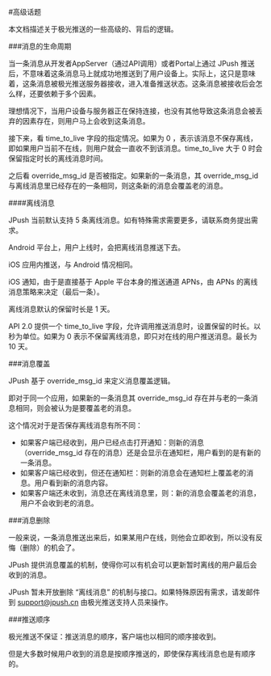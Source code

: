 #高级话题

本文档描述关于极光推送的一些高级的、背后的逻辑。

###消息的生命周期

当一条消息从开发者AppServer（通过API调用）或者Portal上通过 JPush 推送后，不意味着这条消息马上就成功地推送到了用户设备上。实际上，这只是意味着，这条消息被极光推送服务器接收，进入准备推送状态。这条消息被接收后会怎么样，还要依赖于多个因素。

理想情况下，当用户设备与服务器正在保持连接，也没有其他导致这条消息会被丢弃的因素存在，则用户马上会收到这条消息。

接下来，看 time_to_live 字段的指定情况。如果为 0 ，表示该消息不保存离线，即如果用户当前不在线，则用户就会一直收不到该消息。time_to_live 大于 0 时会保留指定时长的离线消息时间。

之后看 override_msg_id 是否被指定。如果新的一条消息，其 override_msg_id 与离线消息里已经存在的一条相同，则这条新的消息会覆盖老的消息。


####离线消息

JPush 当前默认支持 5 条离线消息。如有特殊需求需要更多，请联系商务提出需求。

Android 平台上，用户上线时，会把离线消息推送下去。

iOS 应用内推送，与 Android 情况相同。

iOS 通知，由于是直接基于 Apple 平台本身的推送通道 APNs，由 APNs 的离线消息策略来决定（最后一条）。

离线消息默认的保留时长是 1  天。

API 2.0 提供一个 time_to_live 字段，允许调用推送消息时，设置保留的时长。以秒为单位。如果为 0 表示不保留离线消息，即只对在线的用户推送消息。最长为 10 天。



###消息覆盖

JPush 基于 override_msg_id 来定义消息覆盖逻辑。

即对于同一个应用，如果新的一条消息其 override_msg_id 存在并与老的一条消息相同，则会被认为是要覆盖老的消息。

这个情况对于是否保存离线消息有所不同：

+ 如果客户端已经收到，用户已经点击打开通知：则新的消息（override_msg_id 存在的消息）还是会显示在通知栏，用户看到的是有新的一条消息。
+ 如果客户端已经收到，但还在通知栏：则新的消息会在通知栏上覆盖老的消息。用户看到新的消息内容。
+ 如果客户端还未收到，消息还在离线消息里，则：新的消息会覆盖老的消息，用户不会收到老的消息。
 

###消息删除

一般来说，一条消息推送出来后，如果某用户在线，则他会立即收到，所以没有反悔（删除）的机会了。

JPush 提供消息覆盖的机制，使得你可以有机会可以更新暂时离线的用户最后会收到的消息。

JPush 暂未开放删除 “离线消息” 的机制与接口。如果特殊原因有需求，请发邮件到 [support@jpush.cn](mailto:support@jpush.cn) 由极光推送支持人员来操作。



###推送顺序

极光推送不保证：推送消息的顺序，客户端也以相同的顺序接收到。

但是大多数时候用户收到的消息是按顺序推送的，即使保存离线消息也是有顺序的。
